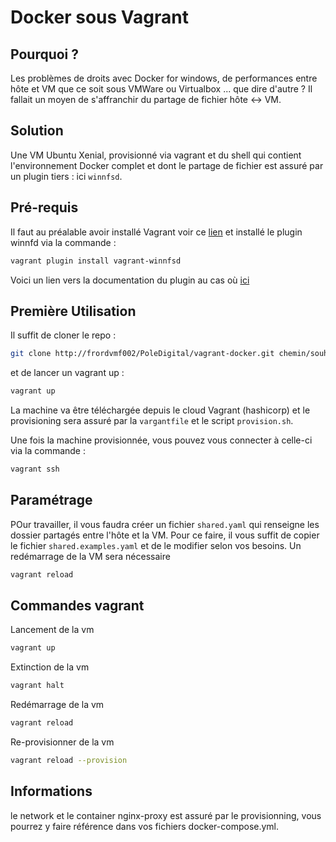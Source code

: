 # Docker sous Vagrant
## Pourquoi ?
Les problèmes de droits avec Docker for windows, de performances entre hôte et VM que ce soit sous VMWare ou Virtualbox ... que dire d'autre ? Il fallait un moyen de s'affranchir du partage de fichier hôte <-> VM.
## Solution
Une VM Ubuntu Xenial, provisionné via vagrant et du shell qui contient l'environnement Docker complet et dont le partage de fichier est assuré par un plugin tiers : ici `winnfsd`.
## Pré-requis
Il faut au préalable avoir installé  Vagrant voir ce [lien](https://www.vagrantup.com/) et installé le plugin winnfd via la commande :
```bash
vagrant plugin install vagrant-winnfsd
```
Voici un lien vers la documentation du plugin au cas où [ici](https://github.com/winnfsd/vagrant-winnfsd)
## Première Utilisation
Il suffit de cloner le repo :
```bash
git clone http://frordvmf002/PoleDigital/vagrant-docker.git chemin/souhaite
```
et de lancer un vagrant up :
```bash
vagrant up
```
La machine va être téléchargée depuis le cloud Vagrant (hashicorp) et le provisioning sera assuré par la `vargantfile` et le script `provision.sh`.

Une fois la machine provisionnée, vous pouvez vous connecter à celle-ci via la commande :
```bash
vagrant ssh
```
## Paramétrage
POur travailler, il vous faudra créer un fichier `shared.yaml` qui renseigne les dossier partagés entre l'hôte et la VM. Pour ce faire, il vous suffit de copier le fichier `shared.examples.yaml` et de le modifier selon vos besoins.
Un redémarrage de la VM sera nécessaire
```bash
vagrant reload
```
## Commandes vagrant
Lancement de la vm
```bash
vagrant up
```
Extinction de la vm
```bash
vagrant halt
```
Redémarrage de la vm
```bash
vagrant reload
```
Re-provisionner de la vm
```bash
vagrant reload --provision
```
## Informations
le network et le container nginx-proxy est assuré par le provisionning, vous pourrez y faire référence dans vos fichiers docker-compose.yml.
